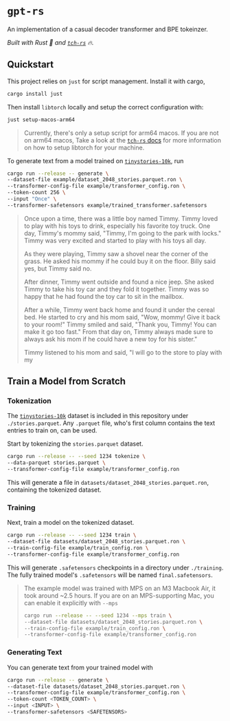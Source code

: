 # `gpt-rs`
An implementation of a casual decoder transformer and BPE tokeinzer.

*Built with Rust 🦀 and [`tch-rs`](https://github.com/LaurentMazare/tch-rs) 🔥.*

## Quickstart
This project relies on `just` for script management. Install it with cargo,

```sh
cargo install just
```

Then install `libtorch` locally and setup the correct configuration with:
```sh
just setup-macos-arm64
```

> Currently, there's only a setup script for arm64 macos. If you are not on arm64 macos, Take a look at the [`tch-rs` docs](https://github.com/LaurentMazare/tch-rs) for more information on how to setup libtorch for your machine.

To generate text from a model trained on [`tinystories-10k`](https://huggingface.co/datasets/flpelerin/tinystories-10k), run

```sh
cargo run --release -- generate \
--dataset-file example/dataset_2048_stories.parquet.ron \
--transformer-config-file example/transformer_config.ron \
--token-count 256 \
--input "Once" \
--transformer-safetensors example/trained_transformer.safetensors
```

> Once upon a time, there was a little boy named Timmy. Timmy loved to play with his toys to drink, especially his favorite toy truck. One day, Timmy's mommy said, "Timmy, I'm going to the park with locks." Timmy was very excited and started to play with his toys all day.
> 
> As they were playing, Timmy saw a shovel near the corner of the grass. He asked his mommy if he could buy it on the floor. Billy said yes, but Timmy said no.
> 
> After dinner, Timmy went outside and found a nice jeep. She asked Timmy to take his toy car and they fold it together. Timmy was so happy that he had found the toy car to sit in the mailbox.
> 
> After a while, Timmy went back home and found it under the cereal bed. He started to cry and his mom said, "Wow, mommy! Give it back to your room!" Timmy smiled and said, "Thank you, Timmy! You can make it go too fast." From that day on, Timmy always made sure to always ask his mom if he could have a new toy for his sister." 
> 
> Timmy listened to his mom and said, "I will go to the store to play with my
## Train a Model from Scratch

### Tokenization
The [`tinystories-10k`](https://huggingface.co/datasets/flpelerin/tinystories-10k) dataset is included in this repository under `./stories.parquet`. Any `.parquet` file, who's first column contains the text entries to train on, can be used.

Start by tokenizing the `stories.parquet` dataset. 
```sh
cargo run --release -- --seed 1234 tokenize \
--data-parquet stories.parquet \
--transformer-config-file example/transformer_config.ron
```
This will generate a file in `datasets/dataset_2048_stories.parquet.ron`, containing the tokenized dataset.


### Training
Next, train a model on the tokenized dataset.
```sh
cargo run --release -- --seed 1234 train \
--dataset-file datasets/dataset_2048_stories.parquet.ron \
--train-config-file example/train_config.ron \
--transformer-config-file example/transformer_config.ron
```
This will generate `.safetensors` checkpoints in a directory under `./training`. The fully trained model's `.safetensors` will be named `final.safetensors`.

> The example model was trained with MPS on an M3 Macbook Air, it took around ~2.5 hours.
> If you are on an MPS-supporting Mac, you can enable it explicitly with `--mps`
>
> ```sh
> cargo run --release -- --seed 1234 --mps train \
> --dataset-file datasets/dataset_2048_stories.parquet.ron \
> --train-config-file example/train_config.ron \
> --transformer-config-file example/transformer_config.ron
> ```

### Generating Text
You can generate text from your trained model with
```sh
cargo run --release -- generate \
--dataset-file datasets/dataset_2048_stories.parquet.ron \
--transformer-config-file example/transformer_config.ron \
--token-count <TOKEN_COUNT> \
--input <INPUT> \
--transformer-safetensors <SAFETENSORS>
```